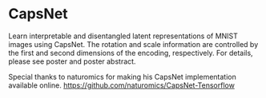# CapsNet

Learn interpretable and disentangled latent representations of MNIST images using CapsNet. The rotation and scale information are controlled by the first and second dimensions of the encoding, respectively. For details, please see poster and poster abstract.

Special thanks to naturomics for making his CapsNet implementation available online.
https://github.com/naturomics/CapsNet-Tensorflow
